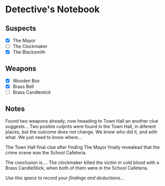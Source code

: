 # Detective's Notebook

## Suspects
- [X] The Mayor
- [ ] The Clockmaker
- [X] The Blacksmith

## Weapons
- [X] Wooden Box
- [X] Brass Bell
- [ ] Brass Candlestick

## Notes
Found two weapons already, now heaading to Town Hall an another clue suggests...
Two posible culprits were found in the Town Hall, in diferent places, but the outcome does not change. We know who
did it, and with what. We just need to know where...

The Town Hall final clue after finding The Mayor finally revealead that the crime scene was the School Cafeteria.

The conclusion is.... The clockmaker killed the victim in cold blood with a Brass CandleStick, when both of them were
in the School Cafeteria.


*Use this space to record your findings and deductions...*
